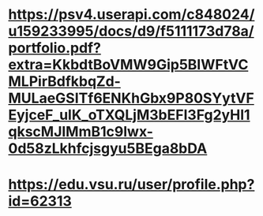 # https://psv4.userapi.com/c848024/u159233995/docs/d9/f5111173d78a/portfolio.pdf?extra=KkbdtBoVMW9Gip5BIWFtVCMLPirBdfkbqZd-MULaeGSITf6ENKhGbx9P80SYytVFEyjceF_ulK_oTXQLjM3bEFI3Fg2yHl1qkscMJIMmB1c9lwx-0d58zLkhfcjsgyu5BEga8bDA
# https://edu.vsu.ru/user/profile.php?id=62313
